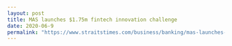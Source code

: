 ```yaml
---
layout: post
title: MAS launches $1.75m fintech innovation challenge
date: 2020-06-9
permalink: "https://www.straitstimes.com/business/banking/mas-launches-175m-fintech-innovation-challenge"
---
```

